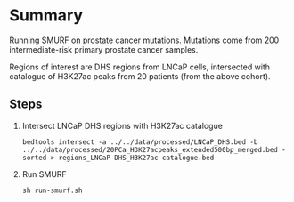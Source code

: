 # Summary

Running SMURF on prostate cancer mutations.
Mutations come from 200 intermediate-risk primary prostate cancer samples.

Regions of interest are DHS regions from LNCaP cells, intersected with catalogue of H3K27ac peaks from 20 patients (from the above cohort).

## Steps

1. Intersect LNCaP DHS regions with H3K27ac catalogue
    ```shell
    bedtools intersect -a ../../data/processed/LNCaP_DHS.bed -b ../../data/processed/20PCa_H3K27acpeaks_extended500bp_merged.bed -sorted > regions_LNCaP-DHS_H3K27ac-catalogue.bed
    ```
1. Run SMURF
    ```shell
    sh run-smurf.sh
    ```